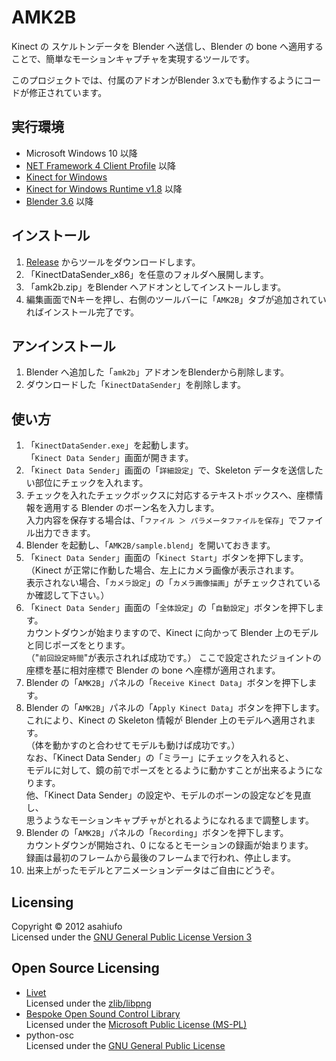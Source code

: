 AMK2B
=====
Kinect の スケルトンデータを Blender へ送信し、Blender の bone へ適用することで、簡単なモーションキャプチャを実現するツールです。

このプロジェクトでは、付属のアドオンがBlender 3.xでも動作するようにコードが修正されています。

実行環境
--------
* Microsoft Windows 10 以降
* [NET Framework 4 Client Profile](http://www.microsoft.com/ja-jp/net/netfx4/download.aspx "NET Framework 4 Client Profile") 以降
* [Kinect for Windows](http://www.microsoft.com/en-us/kinectforwindows/ "Kinect for Windows")
* [Kinect for Windows Runtime v1.8](http://www.microsoft.com/en-us/download/details.aspx?id=34810 "Kinect for Windows Runtime v1.8") 以降
* [Blender 3.6](http://www.blender.org/ "Blender") 以降

インストール
------------
1. [Release](https://github.com/TNKSoftware/AMK2B/releases "Release") からツールをダウンロードします。
1. 「KinectDataSender_x86」を任意のフォルダへ展開します。  
1. 「amk2b.zip」をBlender へアドオンとしてインストールします。
1. 編集画面でNキーを押し、右側のツールバーに「`AMK2B`」タブが追加されていればインストール完了です。

アンインストール
----------------
1. Blender へ追加した「`amk2b`」アドオンをBlenderから削除します。
1. ダウンロードした「`KinectDataSender`」を削除します。

使い方
------
1. 「`KinectDataSender.exe`」を起動します。  
   「`Kinect Data Sender`」画面が開きます。
1. 「`Kinect Data Sender`」画面の「`詳細設定`」で、Skeleton データを送信したい部位にチェックを入れます。
1. チェックを入れたチェックボックスに対応するテキストボックスへ、座標情報を適用する Blender のボーン名を入力します。  
   入力内容を保存する場合は、「`ファイル ＞ パラメータファイルを保存`」でファイル出力できます。
1. Blender を起動し、「`AMK2B/sample.blend`」を開いておきます。
1. 「`Kinect Data Sender`」画面の「`Kinect Start`」ボタンを押下します。  
   （Kinect が正常に作動した場合、左上にカメラ画像が表示されます。  
   表示されない場合、「`カメラ設定`」の「`カメラ画像描画`」がチェックされているか確認して下さい。）
1. 「`Kinect Data Sender`」画面の「`全体設定`」の「`自動設定`」ボタンを押下します。  
   カウントダウンが始まりますので、Kinect に向かって Blender 上のモデルと同じポーズをとります。  
   （"`前回設定時間`"が表示されれば成功です。）
   ここで設定されたジョイントの座標を基に相対座標で Blender の bone へ座標が適用されます。
1. Blender の「`AMK2B`」パネルの「`Receive Kinect Data`」ボタンを押下します。
1. Blender の「`AMK2B`」パネルの「`Apply Kinect Data`」ボタンを押下します。  
   これにより、Kinect の Skeleton 情報が Blender 上のモデルへ適用されます。  
   （体を動かすのと合わせてモデルも動けば成功です。）  
   なお、「Kinect Data Sender」の「ミラー」にチェックを入れると、  
   モデルに対して、鏡の前でポーズをとるように動かすことが出来るようになります。  
   他、「Kinect Data Sender」の設定や、モデルのボーンの設定などを見直し、  
   思うようなモーションキャプチャがとれるようになれるまで調整します。
1. Blender の「`AMK2B`」パネルの「`Recording`」ボタンを押下します。  
   カウントダウンが開始され、0 になるとモーションの録画が始まります。  
   録画は最初のフレームから最後のフレームまで行われ、停止します。
1. 出来上がったモデルとアニメーションデータはご自由にどうぞ。

Licensing
---------
Copyright &copy; 2012 asahiufo  
Licensed under the [GNU General Public License Version 3][GNU v3] 

Open Source Licensing
---------------------
* [Livet](http://ugaya40.net/livet "Livet")  
  Licensed under the [zlib/libpng][zlib/libpng]
* [Bespoke Open Sound Control Library](http://www.bespokesoftware.org/wordpress/?page_id=69 "Bespoke Open Sound Control Library")  
  Licensed under the [Microsoft Public License (MS-PL)][MS-PL]
* python-osc  
  Licensed under the [GNU General Public License][GNU]

[GNU v3]: http://www.gnu.org/licenses/gpl-3.0.txt
[zlib/libpng]: http://opensource.org/licenses/zlib-license.php
[MS-PL]: http://opensource.org/licenses/ms-pl.html
[GNU]: http://www.gnu.org/licenses/
